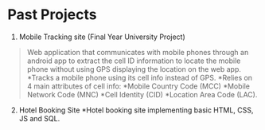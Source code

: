 # Past Projects
1. Mobile Tracking site (Final Year University Project)
>Web application that communicates with mobile phones through an android app to extract the cell ID information to locate the mobile phone without using GPS displaying the location on the web app.
*Tracks a mobile phone using its cell info instead of GPS.
*Relies on 4 main attributes of cell info:
*Mobile Country Code (MCC)
*Mobile Network Code (MNC)
*Cell Identity (CID)
*Location Area Code (LAC).
2. Hotel Booking Site
*Hotel booking site implementing basic HTML, CSS, JS and SQL. 
